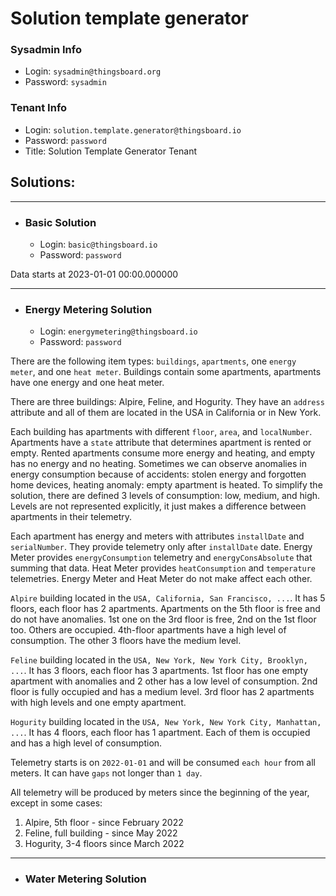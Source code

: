 # Solution template generator 


### Sysadmin Info
* Login: `sysadmin@thingsboard.org`
* Password: `sysadmin`

### Tenant Info
* Login: `solution.template.generator@thingsboard.io`
* Password: `password`
* Title: Solution Template Generator Tenant


## Solutions:

***

* ### Basic Solution
  * Login: `basic@thingsboard.io`
  * Password: `password`

Data starts at 2023-01-01 00:00.000000

***
* ### Energy Metering Solution 
  * Login: `energymetering@thingsboard.io`
  * Password: `password`

There are the following item types: `buildings`, `apartments`, one `energy meter`, and one `heat meter`.
Buildings contain some apartments, apartments have one energy and one heat meter.

There are three buildings: Alpire, Feline, and Hogurity.
They have an `address` attribute and all of them are located in the USA in California or in New York.

Each building has apartments with different `floor`, `area`, and `localNumber`.
Apartments have a `state` attribute that determines apartment is rented or empty.
Rented apartments consume more energy and heating, and empty has no energy and no heating.
Sometimes we can observe anomalies in energy consumption because of accidents: 
stolen energy and forgotten home devices, heating anomaly: empty apartment is heated.
To simplify the solution, there are defined 3 levels of consumption: low, medium, and high.
Levels are not represented explicitly, it just makes a difference between apartments in their telemetry.

Each apartment has energy and meters with attributes `installDate` and `serialNumber`.
They provide telemetry only after `installDate` date.
Energy Meter provides `energyConsumption` telemetry and `energyConsAbsolute` that summing that data.
Heat Meter provides `heatConsumption` and `temperature` telemetries.
Energy Meter and Heat Meter do not make affect each other.


`Alpire` building located in the `USA, California, San Francisco, ...`.
It has 5 floors, each floor has 2 apartments.
Apartments on the 5th floor is free and do not have anomalies.
1st one on the 3rd floor is free, 2nd on the 1st floor too.
Others are occupied.
4th-floor apartments have a high level of consumption. 
The other 3 floors have the medium level.

`Feline` building located in the `USA, New York, New York City, Brooklyn, ...`.
It has 3 floors, each floor has 3 apartments.
1st floor has one empty apartment with anomalies and 2 other has a low level of consumption.
2nd floor is fully occupied and has a medium level.
3rd floor has 2 apartments with high levels and one empty apartment. 

`Hogurity` building located in the `USA, New York, New York City, Manhattan, ...`.
It has 4 floors, each floor has 1 apartment.
Each of them is occupied and has a high level of consumption.

Telemetry starts is on `2022-01-01` and will be consumed `each hour` from all meters.
It can have `gaps` not longer than `1 day`.

All telemetry will be produced by meters since the beginning of the year, except in some cases:
1. Alpire, 5th floor - since February 2022
2. Feline, full building - since May 2022
3. Hogurity, 3-4 floors since March 2022 

***

* ### Water Metering Solution 
